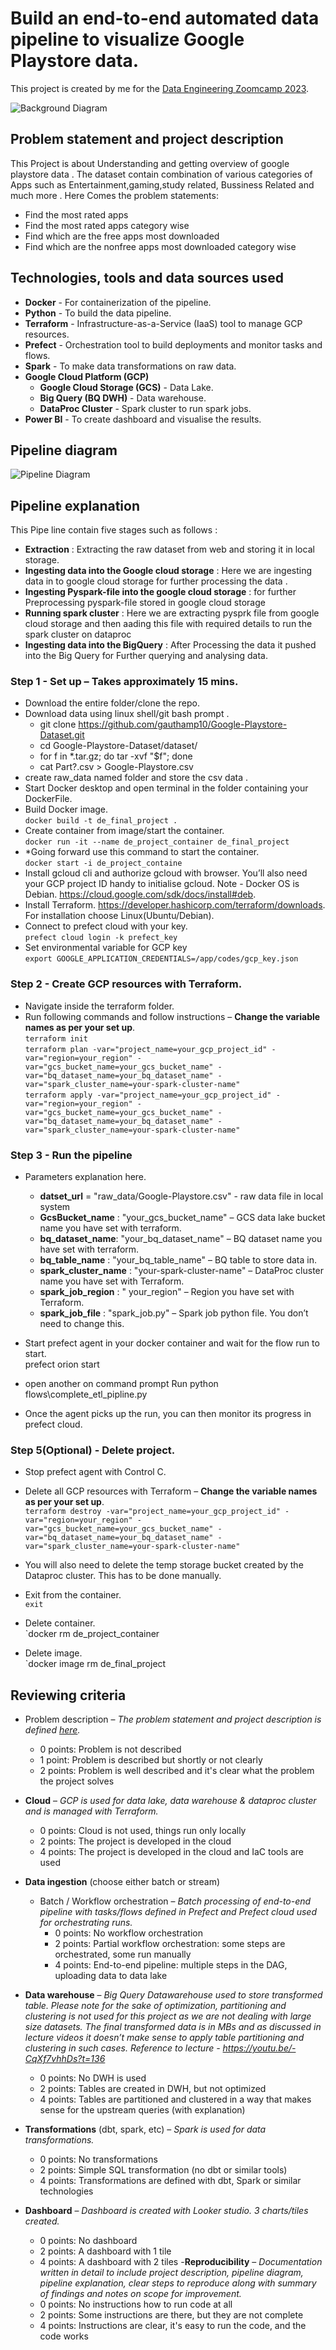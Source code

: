 # Build an end-to-end automated data pipeline to visualize Google Playstore data.
This project is created by me for the [Data Engineering Zoomcamp 2023](https://github.com/DataTalksClub/data-engineering-zoomcamp).  

![Background Diagram](https://github.com/prashantg6838/datatalk-final-project/blob/main/background%20image%20.JPG)

## Problem statement and project description
This Project is about Understanding and getting overview of google playstore data . The dataset contain combination of various categories of Apps such as Entertainment,gaming,study related,
Bussiness Related and much more . 
Here Comes the problem statements:
- Find the most rated apps
- Find the most rated apps category wise
- Find which are the free apps most downloaded
- Find which are the nonfree apps most downloaded category wise

## Technologies, tools and data sources used
- **Docker** - For containerization of the pipeline.
- **Python** - To build the data pipeline.
- **Terraform** - Infrastructure-as-a-Service (IaaS) tool to manage GCP resources.
- **Prefect** - Orchestration tool to build deployments and monitor tasks and flows.
- **Spark** - To make data transformations on raw data.
- **Google Cloud Platform (GCP)** 
  - **Google Cloud Storage (GCS)** - Data Lake. 
  - **Big Query (BQ DWH)** - Data warehouse.
  - **DataProc Cluster** - Spark cluster to run spark jobs. 
- **Power BI** - To create dashboard and visualise the results.

## Pipeline diagram
 
![Pipeline Diagram](https://github.com/prashantg6838/datatalk-final-project/blob/main/Data-talk-final-project-Diagram.jpg)


## Pipeline explanation
This Pipe line contain five stages such as follows : 
- **Extraction** : Extracting the raw dataset from web and storing it in local storage.
- **Ingesting data into the Google cloud storage** : Here we are ingesting data in to google cloud storage for further processing the data .
- **Ingesting Pyspark-file into the google cloud storage** : for further Preprocessing pyspark-file stored in google cloud storage
- **Running spark cluster** : Here we are extracting pysprk file from google cloud storage and then aading this file with required details to run the spark cluster on dataproc
- **Ingesting data into the BigQuery** : After Processing the data it pushed into the Big Query for Further querying and analysing data.

### Step 1 - Set up – Takes approximately 15 mins.  
- Download the entire folder/clone the repo. 
- Download data using linux shell/git bash prompt .
  - git clone https://github.com/gauthamp10/Google-Playstore-Dataset.git
  - cd Google-Playstore-Dataset/dataset/
  - for f in *.tar.gz; do tar -xvf "$f"; done
  - cat Part?.csv > Google-Playstore.csv
- create raw_data named folder and store the csv data .
- Start Docker desktop and open terminal in the folder containing your DockerFile.  
- Build Docker image.  
`docker build -t de_final_project .`  
- Create container from image/start the container.   
`docker run -it --name de_project_container de_final_project`  
- *Going forward use this command to start the container.  
`docker start -i de_project_containe`  
- Install gcloud cli and authorize gcloud with browser. You’ll also need your GCP project ID handy to initialise gcloud. Note - Docker OS is Debian. https://cloud.google.com/sdk/docs/install#deb.  
- Install Terraform. https://developer.hashicorp.com/terraform/downloads. For installation choose Linux(Ubuntu/Debian).
- Connect to prefect cloud with your key.  
`prefect cloud login -k prefect_key`  
- Set environmental variable for GCP key  
`export GOOGLE_APPLICATION_CREDENTIALS=/app/codes/gcp_key.json`

### Step 2 - Create GCP resources with Terraform.  
- Navigate inside the terraform folder.  
- Run following commands and follow instructions – **Change the variable names as per your set up**.  
`terraform init`    
`terraform plan -var="project_name=your_gcp_project_id" -var="region=your_region" -var="gcs_bucket_name=your_gcs_bucket_name" -var="bq_dataset_name=your_bq_dataset_name" -var="spark_cluster_name=your-spark-cluster-name"`    
`terraform apply -var="project_name=your_gcp_project_id" -var="region=your_region" -var="gcs_bucket_name=your_gcs_bucket_name" -var="bq_dataset_name=your_bq_dataset_name" -var="spark_cluster_name=your-spark-cluster-name"`    

### Step 3 - Run the pipeline  
- Parameters explanation here.
  - **datset_url** = "raw_data/Google-Playstore.csv" - raw data file in local system
  - **GcsBucket_name** : "your_gcs_bucket_name" – GCS data lake bucket name you have set with terraform.
  - **bq_dataset_name**: "your_bq_dataset_name" – BQ dataset name you have set with terraform.
  - **bq_table_name** : "your_bq_table_name" – BQ table to store data in.
  - **spark_cluster_name** : "your-spark-cluster-name" – DataProc cluster name you have set with Terraform.
  - **spark_job_region** : " your_region" – Region you have set with Terraform.
  - **spark_job_file** : "spark_job.py" – Spark job python file. You don’t need to change this.  

- Start prefect agent in your docker container and wait for the flow run to start.  
  prefect orion start
- open another on command prompt 
 Run python flows\complete_etl_pipline.py
- Once the agent picks up the run, you can then monitor its progress in prefect cloud.  

### Step 5(Optional) - Delete project.  
  
- Stop prefect agent with Control C.  
  
- Delete all GCP resources with Terraform – **Change the variable names as per your set up**.  
`terraform destroy -var="project_name=your_gcp_project_id" -var="region=your_region" -var="gcs_bucket_name=your_gcs_bucket_name" -var="bq_dataset_name=your_bq_dataset_name" -var="spark_cluster_name=your-spark-cluster-name"`    
  
- You will also need to delete the temp storage bucket created by the Dataproc cluster. This has to be done manually.   

- Exit from the container.  
`exit`  
  
- Delete container.   
`docker rm de_project_container  
  
- Delete image.  
`docker image rm de_final_project


## Reviewing criteria  
- Problem description – *The problem statement and project description is defined [here](#problem-statement-and-project-description).*  
  
  - 0 points: Problem is not described
  - 1 point: Problem is described but shortly or not clearly
  - 2 points: Problem is well described and it's clear what the problem the project solves    
- **Cloud** – *GCP is used for data lake, data warehouse & dataproc cluster and is managed with Terraform.*
  - 0 points: Cloud is not used, things run only locally
  - 2 points: The project is developed in the cloud
  - 4 points: The project is developed in the cloud and IaC tools are used  
- **Data ingestion** (choose either batch or stream)  
  - Batch / Workflow orchestration – *Batch processing of end-to-end pipeline with tasks/flows defined in Prefect and Prefect cloud used for orchestrating runs.*
    - 0 points: No workflow orchestration
    - 2 points: Partial workflow orchestration: some steps are orchestrated, some run manually
    - 4 points: End-to-end pipeline: multiple steps in the DAG, uploading data to data lake
- **Data warehouse** – *Big Query Datawarehouse used to store transformed table. Please note for the sake of optimization, partitioning and clustering is not used for this project as we are not dealing with large size datasets. The final transformed data is in MBs and as discussed in lecture videos it doesn’t make sense to apply table partitioning and clustering in such cases. Reference to lecture - https://youtu.be/-CqXf7vhhDs?t=136*
  - 0 points: No DWH is used
  - 2 points: Tables are created in DWH, but not optimized
  - 4 points: Tables are partitioned and clustered in a way that makes sense for the upstream queries (with explanation)
- **Transformations** (dbt, spark, etc) – *Spark is used for data transformations.*
  - 0 points: No transformations
  - 2 points: Simple SQL transformation (no dbt or similar tools)
  - 4 points: Transformations are defined with dbt, Spark or similar technologies
- **Dashboard** – *Dashboard is created with Looker studio. 3 charts/tiles created.*
  - 0 points: No dashboard
  - 2 points: A dashboard with 1 tile
  - 4 points: A dashboard with 2 tiles
-**Reproducibility** – *Documentation written in detail to include project description, pipeline diagram, pipeline explanation, clear steps to reproduce along with summary of findings and notes on scope for improvement.*
  - 0 points: No instructions how to run code at all
  - 2 points: Some instructions are there, but they are not complete
  - 4 points: Instructions are clear, it's easy to run the code, and the code works
